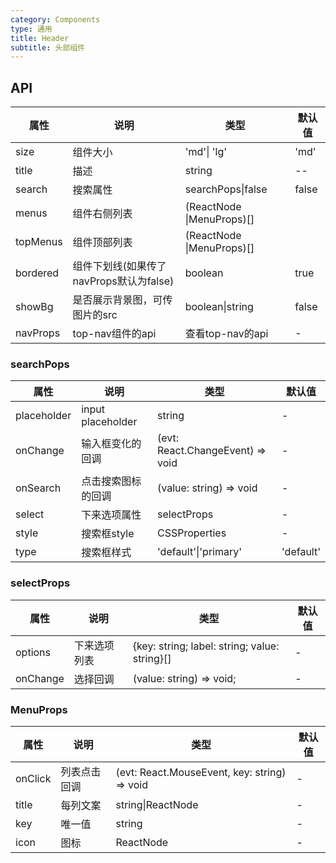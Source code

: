 ```yaml
---
category: Components
type: 通用
title: Header
subtitle: 头部组件
---
```

## API
  
| 属性 | 说明 | 类型 | 默认值 |
| --- | ---  | --- | ---   |
| size | 组件大小 | 'md'\| 'lg' | 'md' |
| title | 描述 | string|--|
| search | 搜索属性 | searchPops\|false | false |
| menus | 组件右侧列表 | (ReactNode \|MenuProps)[]| | - |
| topMenus | 组件顶部列表 | (ReactNode \|MenuProps)[]| | - |
|bordered|组件下划线(如果传了navProps默认为false)|boolean|true|
|showBg|是否展示背景图，可传图片的src|boolean\|string|false|
|navProps|top-nav组件的api|查看top-nav的api|-|

### searchPops

| 属性 | 说明 | 类型 | 默认值 |
| --- | ---  | --- | ---   |
| placeholder | input placeholder | string | - |
| onChange | 输入框变化的回调 | (evt: React.ChangeEvent<HTMLInputElement>) => void | - |
| onSearch | 点击搜索图标的回调 | (value: string) => void | - |
| select | 下来选项属性 | selectProps | - |
| style | 搜索框style | CSSProperties | - |
| type | 搜索框样式 | 'default'\|'primary' | 'default' |

### selectProps 
| 属性 | 说明 | 类型 | 默认值 |
| --- | ---  | --- | ---   |
| options |下来选项列表 | {key: string; label: string; value: string}[] | - |
|onChange|选择回调|(value: string) => void;|-|


### MenuProps 
| 属性 | 说明 | 类型 | 默认值 |
| --- | ---  | --- | ---   |
| onClick |列表点击回调 | (evt: React.MouseEvent<HTMLElement>, key: string) => void | - |
|title|每列文案|string\|ReactNode|-|
|key| 唯一值|string|-|
|icon| 图标|ReactNode|-|



